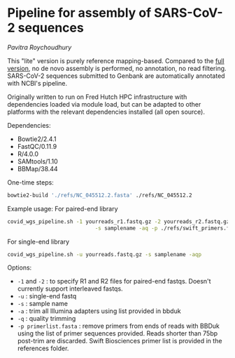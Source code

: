 # Pipeline for assembly of SARS-CoV-2 sequences
*Pavitra Roychoudhury*

This "lite" version is purely reference mapping-based. Compared to the [full version](https://github.com/proychou/hCoV19), no de novo assembly is performed, no annotation, no read filtering. SARS-CoV-2 sequences submitted to Genbank are automatically annotated with NCBI's pipeline.

Originally written to run on Fred Hutch HPC infrastructure with dependencies loaded via module load, but can be adapted to other platforms with the relevant dependencies installed (all open source). 

Dependencies: 
- Bowtie2/2.4.1
- FastQC/0.11.9
- R/4.0.0
- SAMtools/1.10
- BBMap/38.44

One-time steps: 
```bash
bowtie2-build './refs/NC_045512.2.fasta' ./refs/NC_045512.2
```

Example usage: 
For paired-end library
```bash 
covid_wgs_pipeline.sh -1 yourreads_r1.fastq.gz -2 yourreads_r2.fastq.gz \
							-s samplename -aq -p ./refs/swift_primers.fasta
```
For single-end library
```bash	
covid_wgs_pipeline.sh -u yourreads.fastq.gz -s samplename -aqp
```

Options:

* `-1` and `-2` : to specify R1 and R2 files for paired-end fastqs. Doesn't currently support interleaved fastqs. 
* `-u` : single-end fastq 
* `-s` : sample name
* `-a` : trim all Illumina adapters using list provided in bbduk
* `-q` : quality trimming 
* `-p primerlist.fasta` : remove primers from ends of reads with BBDuk using the list of primer sequences provided. Reads shorter than 75bp post-trim are discarded. Swift Biosciences primer list is provided in the references folder. 